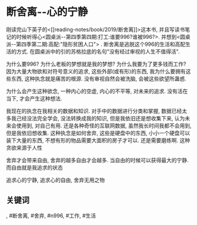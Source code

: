 # 断舍离--心的宁静

刚读完山下英子的<[[reading-notes/book/2019/断舍离]]>这本书, 并且写读书笔记的时候听得心<圆桌派--第四季第四期:打工:谁要996?谁被996?>. 并想到<圆桌派--第四季第二期:高配:"隐形贫困人口"> . 断舍离是逃脱这个996的生活和高配生活的方式. 在圆桌派中的引的苏格拉底的名句"没有经过审视的人生不值得活".

为什么要996? 为什么老板的梦想就是我的梦想? 为什么我要为了更多钱而工作? 因为大量大物欲和对符号意义的追求, 这些外部(或有形)的东西, 我为什么要拥有这些东西, 这种执念就是痛苦的根源. 没有审视自然会被洗脑, 会被这些欲望所蛊惑.

为什么会产生这种欲念, 一种内心的空虚, 内心的不平等, 对未来的追求. 没有活在当下, 才会产生这种想法.

我现在的执念在我相关的数据和知识. 对手中的数据进行分类和掌握, 数据已经太多我己经没法完全学会, 没法转换成我的知识, 但是我依旧还是想收集下来, 认为未来会使用到, 对自己有用. 还是各种奇怪的互联网数据, 虽然我长时间我都不会用到, 但是我依旧想收集. 这种执念是如何舍弃, 这些是硬盘中的东西, 小小一个硬盘可以装下大量的东西, 不想有形的物品需要大面积的房子才可以. 还是需要磨练啊. 这种贪欲来源于人性

舍弃才会带来自由, 舍弃的越多自由才会越多. 当自由的时候可以获得最大的宁静. 而自由就是我追求的状态

追求心的宁静, 追求心的自由, 舍弃无用之物


## 关键词

, #断舍离, #舍弃, #n996, #工作, #生活
